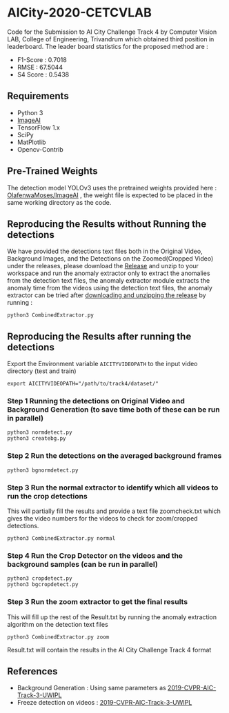 # AICity-2020-CETCVLAB
Code for the Submission to AI City Challenge Track 4 by Computer Vision LAB, College of Engineering, Trivandrum which obtained third position in leaderboard.
The leader board statistics for the proposed method are :

* F1-Score : 0.7018
* RMSE : 67.5044
* S4 Score : 0.5438

## Requirements

* Python 3
* [ImageAI](https://github.com/OlafenwaMoses/ImageAI#installation)
* TensorFlow 1.x
* SciPy
* MatPlotlib
* Opencv-Contrib

## Pre-Trained Weights

The detection model YOLOv3 uses the pretrained weights provided here : [OlafenwaMoses/ImageAI](https://github.com/OlafenwaMoses/ImageAI/releases/download/1.0/yolo.h5) , the weight file is expected to be placed in the same working directory as the code.

## Reproducing the Results without Running the detections

We have provided the detections text files both in the Original Video, Background Images, and the Detections on the Zoomed(Cropped Video) under the releases, please download the [Release](https://github.com/cetcvlab/AICity-2020-CETCVLAB/releases/download/v1.0/AICity2020.zip) and unzip to your workspace and run the anomaly extractor only to extract the anomalies from the detection text files, the anomaly extractor module extracts the anomaly time from the videos using the detection text files, the anomaly extractor can be tried after [downloading and unzipping the release](https://github.com/cetcvlab/AICity-2020-CETCVLAB/releases/download/v1.0/AICity2020.zip) by running :

```
python3 CombinedExtractor.py
```

## Reproducing the Results after running the detections

Export the Environment variable ```AICITYVIDEOPATH``` to the input video directory (test and train) 
```
export AICITYVIDEOPATH="/path/to/track4/dataset/"
```

### Step 1 Running the detections on Original Video and Background Generation (to save time both of these can be run in parallel)

```
python3 normdetect.py
python3 createbg.py
```

### Step 2 Run the detections on the averaged background frames

```
python3 bgnormdetect.py
```

### Step 3 Run the normal extractor to identify which all videos to run the crop detections

This will partially fill the results and provide a text file zoomcheck.txt which gives the video numbers for the videos to check for zoom/cropped detections.

```
python3 CombinedExtractor.py normal
```

### Step 4 Run the Crop Detector on the videos and the background samples (can be run in parallel)

```
python3 cropdetect.py
python3 bgcropdetect.py
```

### Step 3 Run the zoom extractor to get the final results

This will fill up the rest of the Result.txt by running the anomaly extraction algorithm on the detection text files

```
python3 CombinedExtractor.py zoom
```

Result.txt will contain the results in the AI City Challenge Track 4 format

## References

* Background Generation : Using same parameters as [2019-CVPR-AIC-Track-3-UWIPL](https://github.com/ipl-uw/2019-CVPR-AIC-Track-3-UWIPL/blob/master/candidate%20selection/bgfg%20generate%20v2.py)
* Freeze detection on videos : [2019-CVPR-AIC-Track-3-UWIPL](https://github.com/ipl-uw/2019-CVPR-AIC-Track-3-UWIPL/blob/master/time%20decision/get_freeze_period.py)

